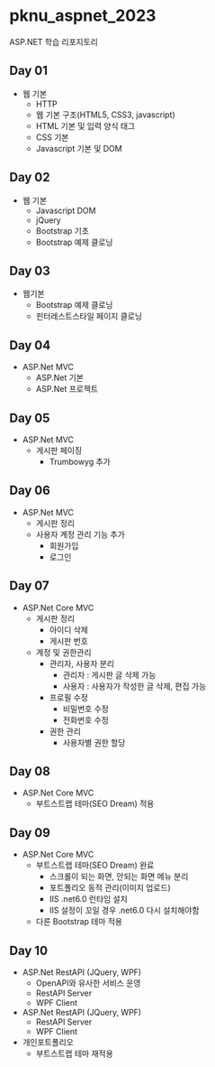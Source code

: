 # pknu_aspnet_2023
ASP.NET 학습 리포지토리

## Day 01
- 웹 기본
	- HTTP
	- 웹 기본 구조(HTML5, CSS3, javascript)
	- HTML 기본 및 입력 양식 태그
	- CSS 기본
	- Javascript 기본 및 DOM
	
## Day 02
- 웹 기본
	- Javascript DOM
	- jQuery
	- Bootstrap 기초
	- Bootstrap 예제 클로닝

## Day 03
- 웹기본
	- Bootstrap 예제 클로닝
	- 핀터레스트스타일 페이지 클로닝
	
	
## Day 04
- ASP.Net MVC
	- ASP.Net 기본
	- ASP.Net 프로젝트
	
	
## Day 05
- ASP.Net MVC
	- 게시판 페이징
		- Trumbowyg 추가
	
## Day 06
- ASP.Net MVC
	- 게시판 정리
	- 사용자 계정 관리 기능 추가
		- 회원가입
		- 로그인
		
## Day 07
- ASP.Net Core MVC
	- 게시판 정리
		- 아이디 삭제
		- 게시판 번호
	- 계정 및 권한관리
		- 관리자, 사용자 분리
			- 관리자 : 게시판 글 삭제 가능
			- 사용자 : 사용자가 작성한 글 삭제, 편집 가능
		- 프로필 수정
			- 비밀번호 수정
			- 전화번호 수정
		- 권한 관리
			- 사용자별 권한 할당
	
## Day 08
- ASP.Net Core MVC
	- 부트스트랩 테마(SEO Dream) 적용
	
	
## Day 09
- ASP.Net Core MVC
	- 부트스트랩 테마(SEO Dream) 완료
		- 스크롤이 되는 화면, 안되는 화면 메뉴 분리
		- 포트폴리오 동적 관리(이미지 업로드)
		- IIS .net6.0 런타임 설치
		- IIS 설정이 꼬일 경우 .net6.0 다시 설치해야함
	- 다른 Bootstrap 테마 적용
	
	
## Day 10
- ASP.Net RestAPI (JQuery, WPF)
	- OpenAPI와 유사한 서비스 운영
	- RestAPI Server
	- WPF Client
- ASP.Net RestAPI (JQuery, WPF)
	- RestAPI Server
	- WPF Client
- 개인포트폴리오
	- 부트스트랩 테마 재적용
	